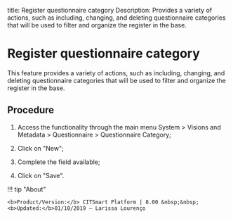 title: Register questionnaire category
Description: Provides a variety of actions, such as including, changing, and deleting questionnaire categories that will be used to filter and organize the register in the base.
# Register questionnaire category

This feature provides a variety of actions, such as including, changing, and deleting questionnaire categories that will be used to filter and organize the register in the base.

Procedure
-------------

1.  Access the functionality through the main menu System \> Visions and
    Metadata \> Questionnaire \> Questionnaire Category;

2.  Click on "New";

3.  Complete the field available;

4.  Click on "Save".

!!! tip "About"

    <b>Product/Version:</b> CITSmart Platform | 8.00 &nbsp;&nbsp;
    <b>Updated:</b>01/10/2019 – Larissa Lourenço

